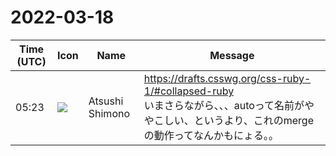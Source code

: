 # 2022-03-18

|Time (UTC)|Icon|Name|Message|
|---|---|---|---|
|05:23|![](https://secure.gravatar.com/avatar/3f82b853a23d9a6d1ce612d83f3a3a54.jpg?s=72&d=https%3A%2F%2Fa.slack-edge.com%2Fdf10d%2Fimg%2Favatars%2Fava_0008-72.png)|Atsushi Shimono|<https://drafts.csswg.org/css-ruby-1/#collapsed-ruby><br>いまさらながら、、、autoって名前がややこしい、というより、これのmergeの動作ってなんかもにょる。。|
